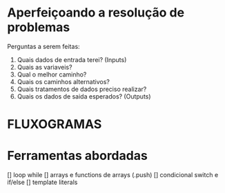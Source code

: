 # Aperfeiçoando a resolução de problemas

Perguntas a serem feitas:

1. Quais dados de entrada terei? (Inputs)
2. Quais as variaveis?
3. Qual o melhor caminho? 
4. Quais os caminhos alternativos? 
5. Quais tratamentos de dados preciso realizar?
6. Quais os dados de saida esperados? (Outputs)
# FLUXOGRAMAS

# Ferramentas abordadas
[] loop while
[] arrays e functions de arrays (.push)
[] condicional switch e if/else
[] template literals
